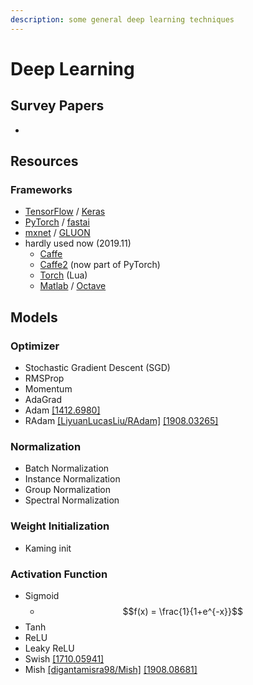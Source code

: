 ```yaml
---
description: some general deep learning techniques
---
```


# Deep Learning

## Survey Papers

* 
## Resources

### Frameworks

* [TensorFlow](https://www.tensorflow.org/) / [Keras](https://keras.io/)
* [PyTorch](https://pytorch.org/) / [fastai](https://docs.fast.ai/)
* [mxnet](https://mxnet.apache.org/) / [GLUON](https://gluon.mxnet.io/)
* hardly used now \(2019.11\)
  * [Caffe](https://caffe.berkeleyvision.org/)
  * [Caffe2](https://caffe2.ai/) \(now part of PyTorch\)
  * [Torch](http://torch.ch/) \(Lua\)
  * [Matlab](https://www.mathworks.com/products/matlab.html) / [Octave](https://www.gnu.org/software/octave/)

## Models

### Optimizer

* Stochastic Gradient Descent \(SGD\)
* RMSProp
* Momentum
* AdaGrad
* Adam [\[1412.6980\]](https://arxiv.org/abs/1412.6980)
* RAdam [\[LiyuanLucasLiu/RAdam\]](https://github.com/LiyuanLucasLiu/RAdam) [\[1908.03265\]](https://arxiv.org/abs/1908.03265)

### Normalization

* Batch Normalization
* Instance Normalization
* Group Normalization
* Spectral Normalization

### Weight Initialization

* Kaming init

### Activation Function

* Sigmoid
  * $$f(x) = \frac{1}{1+e^{-x}}$$
* Tanh
* ReLU
* Leaky ReLU
* Swish [\[1710.05941\]](https://arxiv.org/abs/1710.05941)
* Mish [\[digantamisra98/Mish\]](https://github.com/digantamisra98/Mish) [\[1908.08681\]](https://arxiv.org/abs/1908.08681)


